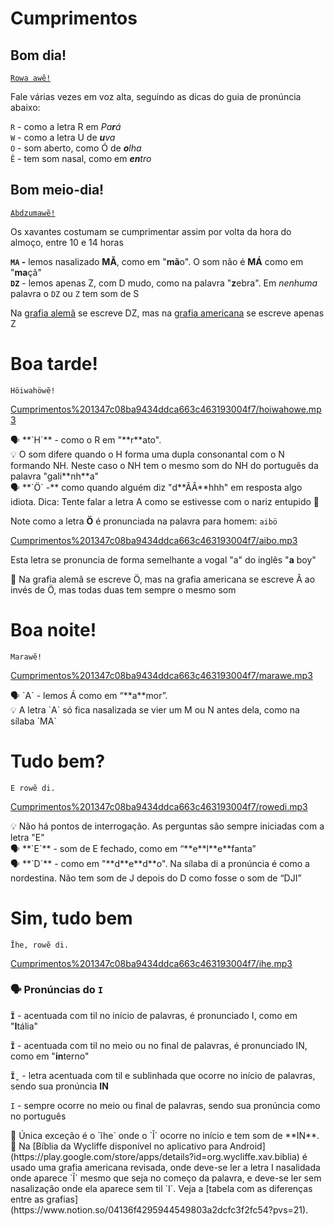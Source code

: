 # Cumprimentos

## Bom dia!

[`Rowa awẽ!`](audios/rowa_awe.mp3)

Fale várias vezes em voz alta, seguindo as dicas do guia de pronúncia abaixo:

`R` - como a letra R em _Pa**r**á_  
`W` - como a letra U de _**u**va_  
`O` - som aberto, como Ó de _**o**lha_  
`Ẽ` - tem som nasal, como em _**en**tro_  

## Bom meio-dia!

[`Abdzumawẽ!`](audios/abdzu.mp3)

Os xavantes costumam se cumprimentar assim por volta da hora do almoço, entre 10 e 14 horas

**`MA` -** lemos nasalizado **MÃ**, como em "**mã**o". O som não é **MÁ** como em "**ma**çã"   
**`DZ`** - lemos apenas Z, com D mudo, como na palavra "**z**ebra". Em *nenhuma* palavra o `DZ` ou `Z` tem som de S

Na [grafia alemã](https://www.notion.so/04136f4295944549803a2dcfc3f2fc54?pvs=21) se escreve DZ, mas na [grafia americana](https://www.notion.so/04136f4295944549803a2dcfc3f2fc54?pvs=21) se escreve apenas Z


# Boa tarde!

`Höiwahöwẽ!`

[Cumprimentos%201347c08ba9434ddca663c463193004f7/hoiwahowe.mp3](Cumprimentos%201347c08ba9434ddca663c463193004f7/hoiwahowe.mp3)

<aside>
🗣️ **`H`** - como o R em "**r**ato".

</aside>

<aside>
💡 O som difere quando o H forma uma dupla consonantal com o N formando NH. Neste caso o NH tem o mesmo som do NH do português da palavra "gali**nh**a"

</aside>

<aside>
🗣️ **`Ö` -** como quando alguém diz "d**ÂÂ**hhh" em resposta algo idiota. Dica: Tente falar a letra A como se estivesse com o nariz entupido 🙂

</aside>

Note como a letra **Ö** é pronunciada na palavra para homem: `aibö`

[Cumprimentos%201347c08ba9434ddca663c463193004f7/aibo.mp3](Cumprimentos%201347c08ba9434ddca663c463193004f7/aibo.mp3)

Esta letra se pronuncia de forma semelhante a vogal "a" do inglês "**a** boy"

<aside>
🚧 Na grafia alemã se escreve Ö, mas na grafia americana se escreve Â ao invés de Ö, mas todas duas tem sempre o mesmo som

</aside>

# Boa noite!

`Marawẽ!`

[Cumprimentos%201347c08ba9434ddca663c463193004f7/marawe.mp3](Cumprimentos%201347c08ba9434ddca663c463193004f7/marawe.mp3)

<aside>
🗣️ `A` - lemos Á como em “**a**mor”.

</aside>

<aside>
💡 A letra `A` só fica nasalizada se vier um M ou N antes dela, como na sílaba `MA`

</aside>

# Tudo bem?

`E rowẽ di.` 

[Cumprimentos%201347c08ba9434ddca663c463193004f7/rowedi.mp3](Cumprimentos%201347c08ba9434ddca663c463193004f7/rowedi.mp3)

<aside>
💡 Não há pontos de interrogação. As perguntas são sempre iniciadas com a letra "E"

</aside>

<aside>
🗣️ **`E`** - som de E fechado, como em “**e**l**e**fanta”

</aside>

<aside>
🗣️ **`D`** - como em "**d**e**d**o". Na sílaba di a pronúncia é como a nordestina. Não tem som de J depois do D como fosse o som de “DJI”

</aside>

# Sim, tudo bem

`Ĩhe, rowẽ di.`

[Cumprimentos%201347c08ba9434ddca663c463193004f7/ihe.mp3](Cumprimentos%201347c08ba9434ddca663c463193004f7/ihe.mp3)

### 🗣️ Pronúncias do `I`

**`Ĩ`** - acentuada com til no início de palavras, é pronunciado I, como em "**I**tália"

**`Ĩ`** - acentuada com til no meio ou no final de palavras, é pronunciado IN, como em "**in**terno"

**`Ĩ̱`** - letra acentuada com til e sublinhada que ocorre no início de palavras, sendo sua pronúncia **IN**

`I` - sempre ocorre no meio ou final de palavras, sendo sua
pronúncia como no português

<aside>
📢 Única exceção é o `ĩhe` onde o `Ĩ` ocorre no início e tem som de **IN**.

</aside>

<aside>
🚧 Na [Bíblia da Wycliffe disponível no aplicativo para Android](https://play.google.com/store/apps/details?id=org.wycliffe.xav.biblia) é usado uma grafia americana revisada, onde deve-se ler a letra I nasalidada onde aparece `Ĩ` mesmo que seja no começo da palavra, e deve-se ler sem nasalização onde ela aparece sem til `I`. Veja a [tabela com as diferenças entre as grafias](https://www.notion.so/04136f4295944549803a2dcfc3f2fc54?pvs=21).

</aside>